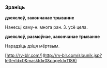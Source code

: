 ### Зраніць
**дзеяслоў, закончанае трыванне**

Нанесці каму-н. многа ран. З. усё цела.

**дзеяслоў, размоўнае, закончанае трыванне**

Нарадзіць дзіця мёртвым.

<a rel="author">[http://rv-blr.com/](http://rv-blr.com/slounik.jsp?letterId=0&maskId=0&pageId=1186)</a>
